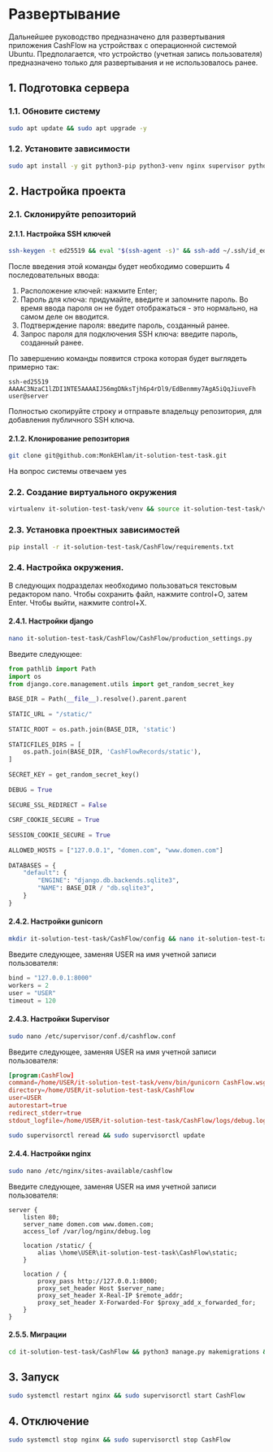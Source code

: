 # Развертывание 
Дальнейшее руководство предназначено для развертывания приложения CashFlow на устройствах с операционной системой Ubuntu. Предполагается, что устройство (учетная запись пользователя) предназначено только для развертывания и не использовалось ранее.

## 1. Подготовка сервера
### 1.1. Обновите систему
```bash
sudo apt update && sudo apt upgrade -y
```

### 1.2. Установите зависимости 
```bash
sudo apt install -y git python3-pip python3-venv nginx supervisor python3-virtualenv
```
## 2. Настройка проекта
### 2.1. Склонируйте репозиторий
#### 2.1.1. Настройка SSH ключей
```bash
ssh-keygen -t ed25519 && eval "$(ssh-agent -s)" && ssh-add ~/.ssh/id_ed25519 && cat ~/.ssh/id_ed25519.pub 
```
После введения этой команды будет необходимо совершить 4 последовательных ввода:
1. Расположение ключей: нажмите Enter;
2. Пароль для ключа: придумайте, введите и запомните пароль. Во время ввода пароля он не будет отображаться - это нормально, на самом деле он вводится.
3. Подтверждение пароля: введите пароль, созданный ранее.
4. Запрос пароля для подключения SSH ключа: введите пароль, созданный ранее.

По завершению команды появится строка которая будет выглядеть примерно так:
```
ssh-ed25519 AAAAC3NzaC1lZDI1NTE5AAAAIJ56mgDNksTjh6p4rDl9/EdBenmmy7AgA5iQqJiuveFh user@server
```
Полностью скопируйте строку и отправьте владельцу репозитория, для добавления публичного SSH ключа.

#### 2.1.2. Клонирование репозитория
```bash
git clone git@github.com:MonkEHlam/it-solution-test-task.git
```
На вопрос системы отвечаем yes

### 2.2. Создание виртуального окружения
```bash
virtualenv it-solution-test-task/venv && source it-solution-test-task/venv/bin/activate
```
### 2.3. Установка проектных зависимостей
```bash
pip install -r it-solution-test-task/CashFlow/requirements.txt
```

### 2.4. Настройка окружения.
В следующих подразделах необходимо пользоваться текстовым редактором nano. Чтобы сохранить файл, нажмите control+O, затем Enter. Чтобы выйти, нажмите control+X.
#### 2.4.1. Настройки django
```bash
nano it-solution-test-task/CashFlow/CashFlow/production_settings.py
```

Введите следующее:
```python
from pathlib import Path  
import os  
from django.core.management.utils import get_random_secret_key  
  
BASE_DIR = Path(__file__).resolve().parent.parent  
  
STATIC_URL = "/static/"  
  
STATIC_ROOT = os.path.join(BASE_DIR, 'static')  
  
STATICFILES_DIRS = [  
    os.path.join(BASE_DIR, 'CashFlowRecords/static'),  
]  
  
SECRET_KEY = get_random_secret_key()  
  
DEBUG = True  
  
SECURE_SSL_REDIRECT = False  
  
CSRF_COOKIE_SECURE = True  
  
SESSION_COOKIE_SECURE = True  
  
ALLOWED_HOSTS = ["127.0.0.1", "domen.com", "www.domen.com"]  
  
DATABASES = {  
    "default": {  
        "ENGINE": "django.db.backends.sqlite3",  
        "NAME": BASE_DIR / "db.sqlite3",  
    }  
}
```
#### 2.4.2. Настройки gunicorn
```bash
mkdir it-solution-test-task/CashFlow/config && nano it-solution-test-task/CashFlow/config/gunicorn.conf.py
```

Введите следующее, заменяя USER на имя учетной записи пользователя:
```python
bind = "127.0.0.1:8000"  
workers = 2  
user = "USER"  
timeout = 120
```
#### 2.4.3. Настройки Supervisor
```bash
sudo nano /etc/supervisor/conf.d/cashflow.conf
```

Введите следующее, заменяя USER на имя учетной записи пользователя:
```conf
[program:CashFlow]  
command=/home/USER/it-solution-test-task/venv/bin/gunicorn CashFlow.wsgi:application -c /home/USER/it-solution-test-task/CashFlow/config/gunicorn.conf.py  
directory=/home/USER/it-solution-test-task/CashFlow  
user=USER  
autorestart=true  
redirect_stderr=true  
stdout_logfile=/home/USER/it-solution-test-task/CashFlow/logs/debug.log
```

```bash
sudo supervisorctl reread && sudo supervisorctl update
```

#### 2.4.4. Настройки nginx

```bash
sudo nano /etc/nginx/sites-available/cashflow
```

Введите следующее, заменяя USER на имя учетной записи пользователя:
```
server {
    listen 80;
    server_name domen.com www.domen.com;
    access_lof /var/log/nginx/debug.log

    location /static/ {
        alias \home\USER\it-solution-test-task\CashFlow\static;
    }

    location / {
        proxy_pass http://127.0.0.1:8000;
        proxy_set_header Host $server_name;
        proxy_set_header X-Real-IP $remote_addr;
        proxy_set_header X-Forwarded-For $proxy_add_x_forwarded_for;
    }
}
```

#### 2.5.5. Миграции

```bash
cd it-solution-test-task/CashFlow && python3 manage.py makemigrations && python3 manage.py migrate && python3 manage.py collectstatic --noinput
```

## 3. Запуск
```bash 
sudo systemctl restart nginx && sudo supervisorctl start CashFlow
```

## 4. Отключение
```bash
sudo systemctl stop nginx && sudo supervisorctl stop CashFlow
```